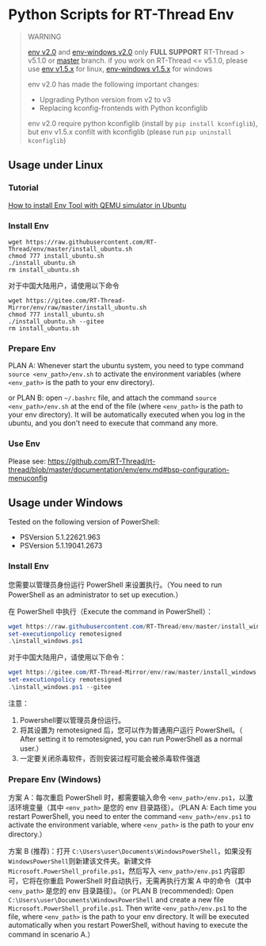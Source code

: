 # Python Scripts for RT-Thread Env

> WARNING
> 
> [env v2.0](https://github.com/RT-Thread/env/tree/master) and [env-windows v2.0](https://github.com/RT-Thread/env-windows/tree/v2.0.0) only **FULL SUPPORT** RT-Thread > v5.1.0 or [master](https://github.com/rt-thread/rt-thread) branch. if you work on RT-Thread <= v5.1.0, please use [env v1.5.x](https://github.com/RT-Thread/env/tree/v1.5.x) for linux, [env-windows v1.5.x](https://github.com/RT-Thread/env-windows/tree/v1.5.2) for windows
>
> env v2.0 has made the following important changes:
> - Upgrading Python version from v2 to v3
> - Replacing kconfig-frontends with Python kconfiglib
>
>  env v2.0 require python kconfiglib (install by `pip install kconfiglib`), but env v1.5.x confilt with kconfiglib (please run `pip uninstall kconfiglib`)

## Usage under Linux

### Tutorial

[How to install Env Tool with QEMU simulator in Ubuntu](https://github.com/RT-Thread/rt-thread/blob/master/documentation/quick-start/quick_start_qemu/quick_start_qemu_linux.md)

### Install Env

```
wget https://raw.githubusercontent.com/RT-Thread/env/master/install_ubuntu.sh
chmod 777 install_ubuntu.sh
./install_ubuntu.sh
rm install_ubuntu.sh
```

对于中国大陆用户，请使用以下命令

```
wget https://gitee.com/RT-Thread-Mirror/env/raw/master/install_ubuntu.sh
chmod 777 install_ubuntu.sh
./install_ubuntu.sh --gitee
rm install_ubuntu.sh
```

### Prepare Env

PLAN A: Whenever start the ubuntu system, you need to type command `source <env_path>/env.sh` to activate the environment variables (where `<env_path>` is the path to your env directory).

or PLAN B: open `~/.bashrc` file, and attach the command `source <env_path>/env.sh` at the end of the file (where `<env_path>` is the path to your env directory). It will be automatically executed when you log in the ubuntu, and you don't need to execute that command any more.

### Use Env

Please see: <https://github.com/RT-Thread/rt-thread/blob/master/documentation/env/env.md#bsp-configuration-menuconfig>

## Usage under Windows

Tested on the following version of PowerShell:

- PSVersion                      5.1.22621.963
- PSVersion                      5.1.19041.2673

### Install Env

您需要以管理员身份运行 PowerShell 来设置执行。（You need to run PowerShell as an administrator to set up execution.）

在 PowerShell 中执行（Execute the command in PowerShell）：

```powershell
wget https://raw.githubusercontent.com/RT-Thread/env/master/install_windows.ps1 -O install_windows.ps1
set-executionpolicy remotesigned
.\install_windows.ps1
```

对于中国大陆用户，请使用以下命令：

```powershell
wget https://gitee.com/RT-Thread-Mirror/env/raw/master/install_windows.ps1 -O install_windows.ps1
set-executionpolicy remotesigned
.\install_windows.ps1 --gitee
```

注意：

1. Powershell要以管理员身份运行。
2. 将其设置为 remotesigned 后，您可以作为普通用户运行 PowerShell。（ After setting it to remotesigned, you can run PowerShell as a normal user.）
3. 一定要关闭杀毒软件，否则安装过程可能会被杀毒软件强退

### Prepare Env (Windows)

方案 A：每次重启 PowerShell 时，都需要输入命令 `<env_path>/env.ps1`，以激活环境变量（其中 `<env_path>` 是您的 env 目录路径）。（PLAN A: Each time you restart PowerShell, you need to enter the command `<env_path>/env.ps1` to activate the environment variable, where `<env_path>` is the path to your env directory.）

方案 B (推荐)：打开 `C:\Users\user\Documents\WindowsPowerShell`，如果没有`WindowsPowerShell`则新建该文件夹。新建文件 `Microsoft.PowerShell_profile.ps1`，然后写入 `<env_path>/env.ps1` 内容即可，它将在你重启 PowerShell 时自动执行，无需再执行方案 A 中的命令（其中 `<env_path>` 是您的 env 目录路径）。（or PLAN B (recommended): Open `C:\Users\user\Documents\WindowsPowerShell` and create a new file `Microsoft.PowerShell_profile.ps1`. Then write `<env_path>/env.ps1` to the file, where `<env_path>` is the path to your env directory. It will be executed automatically when you restart PowerShell, without having to execute the command in scenario A.）
